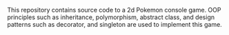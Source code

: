 This repository contains source code to a 2d Pokemon console game. OOP principles such as inheritance, polymorphism, abstract class, and design patterns such as decorator, and singleton are used to implement this game.